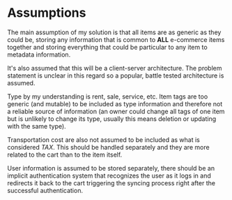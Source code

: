 # Assumptions

The main assumption of my solution is that all items are as generic as they
could be, storing any information that is common to **ALL** e-commerce items
together and storing everything that could be particular to any item to metadata
information.

It's also assumed that this will be a client-server architecture. The problem statement
is unclear in this regard so a popular, battle tested architecture is assumed.

Type by my understanding is rent, sale, service, etc. Item
tags are too generic (and mutable) to be included as type information and therefore
not a reliable source of information (an owner could change all tags of one item
but is unlikely to change its type, usually this means deletion or updating with
the same type).

Transportation cost are also not assumed to be included as what is considered *TAX*.
This should be handled separately and they are more related to the cart than to
the item itself.

User information is assumed to be stored separately, there should be an implicit
authentication system that recognizes the user as it logs in and redirects it back
to the cart triggering the syncing process right after the successful authentication.
